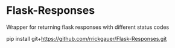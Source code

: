 # Flask-Responses

Wrapper for returning flask responses with different status codes

pip install git+https://github.com/rrickgauer/Flask-Responses.git